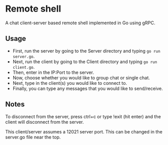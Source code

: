 # Remote shell
A chat client-server based remote shell implemented in Go using gRPC.

## Usage
* First, run the server by going to the Server directory and typing `go run server.go`.
* Next, run the client by going to the Client directory and typing `go run client.go`. 
* Then, enter in the IP:Port to the server.
* Now, choose whether you would like to group chat or single chat.
* Next, type in the client(s) you would like to connect to.
* Finally, you can type any messages that you would like to send/receive.

## Notes
To disconnect from the server, press ctrl+c or type !exit (hit enter) and the client will disconnect from the server.

This client/server assumes a 12021 server port. This can be changed in the server.go file near the top.